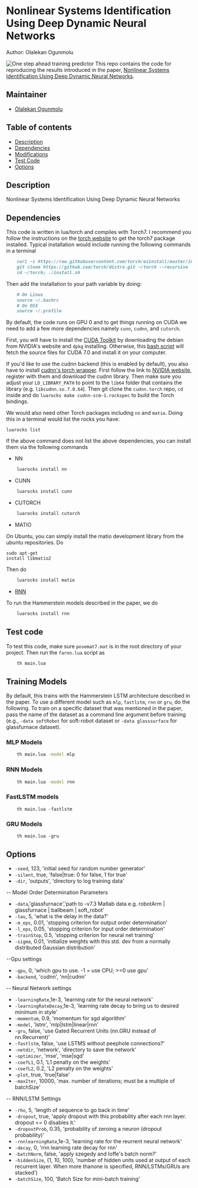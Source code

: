 # Nonlinear Systems Identification Using Deep Dynamic Neural Networks

Author: Olalekan Ogunmolu         

![One step ahead training predictor](/src/figures/osa_lstm.gif)
This repo contains the code for reproducing the results introduced in the paper, [Nonlinear Systems Identification Using Deep Dynamic Neural Networks](http://ecs.utdallas.edu/~opo140030/vitae.html).

## Maintainer

- [Olalekan Ogunmolu](http://ecs.utdallas.edu/~olalekan.ogunmolu) 

## Table of contents
- [Description](#description)
- [Dependencies](#Dependencies)
- [Modifications](#modifications)
- [Test Code](#test-code)
- [Options](#options)


## Description
Nonlinear Systems Identification Using Deep Dynamic Neural Networks

## Dependencies

This code is written in lua/torch and compiles with Torch7. I recommend you follow the instructions on the [torch website](http://torch.ch/docs/getting-started.html) to get the torch7 package installed. Typical installation would include running the following  commands in a terminal

```markdown
	curl -s https://raw.githubusercontent.com/torch/ezinstall/master/install-deps | bash
	git clone https://github.com/torch/distro.git ~/torch --recursive
	cd ~/torch; ./install.sh
```

Then add the installation to your path variable by doing:

```markdown
	# On Linux
	source ~/.bashrc
	# On OSX
	source ~/.profile
```

By default, the code runs on GPU 0 and to get things running on CUDA we need to add a few more dependencies namely `cunn`, `cudnn`, and `cutorch`. 

First, you will have to install the [CUDA Toolkit](https://developer.nvidia.com/cuda-toolkit) by downloading the debian from NVIDIA's website and `dpkg` installing. Otherwise, this [bash script](/cuda.sh) will fetch the source files for CUDA 7.0 and install it on your computer.

If you'd like to use the cudnn backend (this is enabled by default), you also have to install [cudnn's torch wrapper](https://github.com/soumith/cudnn.torch). First follow the link to [NVIDIA website](https://developer.nvidia.com/cuDNN), register with them and download the cudnn library. Then make sure you adjust your `LD_LIBRARY_PATH` to point to the `lib64` folder that contains the library (e.g. `libcudnn.so.7.0.64`). Then git clone the `cudnn.torch` repo, `cd` inside and do `luarocks make cudnn-scm-1.rockspec` to build the Torch bindings.

We would also need other Torch packages including `nn` and `matio`. Doing this in a terminal would list the rocks you have:

<pre><code class="Terminal">luarocks list</code></pre>

If the above command does not list the above dependencies, you can install them via the following commands

- NN

```bash
	luarocks install nn
```

- CUNN

```bash
	luarocks install cunn
```

- CUTORCH

```bash
	luarocks install cutorch
```

- MATIO

On Ubuntu, you can simply install the matio  development library from the ubuntu repositories. Do <pre><code class="Terminal">sudo apt-get install libmatio2</code></pre>

Then do

```bash
	luarocks install matio
```

- [RNN](https://github.com/Element-Research/rnn)

To run the Hammerstein models described in the paper, we do

```bash
	luarocks install rnn
```

## Test code

To test this code, make sure `posemat7.mat`	 is in the root directory of your project. Then run the `farnn.lua` script as

```bash
	th main.lua
```

## Training Models
By default, this trains with the Hammerstein LSTM architecture described in the paper. 
To use a different model such as `mlp`, `fastlstm`, `rnn` or `gru`, do the following. To train on a specific dataset that was mentioned in the paper, pass the name of the dataset as a command line argument before training (e.g., `-data softRobot` for soft-robot dataset or `-data glasssurface` for glassfurnace dataset).

### MLP Models

```bash
	th main.lua -model mlp
```

### RNN Models
```bash
	th main.lua -model rnn
```

### FastLSTM models
```
	th main.lua -fastlstm
```

### GRU Models

```
	th main.lua -gru
```

## Options
	
* `-seed`, 123, 'initial seed for random number generator'
* `-silent`, true, 'false|true: 0 for false, 1 for true'
* `-dir`, 'outputs', 'directory to log training data'

-- Model Order Determination Parameters
* `-data`,'glassfurnace','path to -v7.3 Matlab data e.g. robotArm | glassfurnace | ballbeam | soft_robot'
* `-tau`, 5, 'what is the delay in the data?'
* `-m_eps`, 0.01, 'stopping criterion for output order determination'
* `-l_eps`, 0.05, 'stopping criterion for input order determination'
* `-trainStop`, 0.5, 'stopping criterion for neural net training'
* `-sigma`, 0.01, 'initialize weights with this std. dev from a normally distributed Gaussian distribution'

--Gpu settings
* `-gpu`, 0, 'which gpu to use. -1 = use CPU; >=0 use gpu'
* `-backend`, 'cudnn', 'nn|cudnn'

-- Neural Network settings
* `-learningRate`,1e-3, 'learning rate for the neural network'
* `-learningRateDecay`,1e-3, 'learning rate decay to bring us to desired minimum in style'
* `-momentum`, 0.9, 'momentum for sgd algorithm'
* `-model`, 'lstm', 'mlp|lstm|linear|rnn'
* `-gru`, false, 'use Gated Recurrent Units (nn.GRU instead of nn.Recurrent)'
* `-fastlstm`, false, 'use LSTMS without peephole connections?'
* `-netdir`, 'network', 'directory to save the network'
* `-optimizer`, 'mse', 'mse|sgd'
* `-coefL1`,   0.1, 'L1 penalty on the weights'
* `-coefL2`,  0.2, 'L2 penalty on the weights'
* `-plot`, true, 'true|false'
* `-maxIter`, 10000, 'max. number of iterations; must be a multiple of batchSize'

-- RNN/LSTM Settings 
* `-rho`, 5, 'length of sequence to go back in time'
* `-dropout`, true, 'apply dropout with this probability after each rnn layer. dropout <= 0 disables it.'
* `-dropoutProb`, 0.35, 'probability of zeroing a neuron (dropout probability)'
* `-rnnlearningRate`,1e-3, 'learning rate for the reurrent neural network'
* `-decay`, 0, 'rnn learning rate decay for rnn'
* `-batchNorm`, false, 'apply szegedy and Ioffe\'s batch norm?'
* `-hiddenSize`, {1, 10, 100}, 'number of hidden units used at output of each recurrent layer. When more thanone is specified, RNN/LSTMs/GRUs are stacked')
* `-batchSize`, 100, 'Batch Size for mini-batch training'